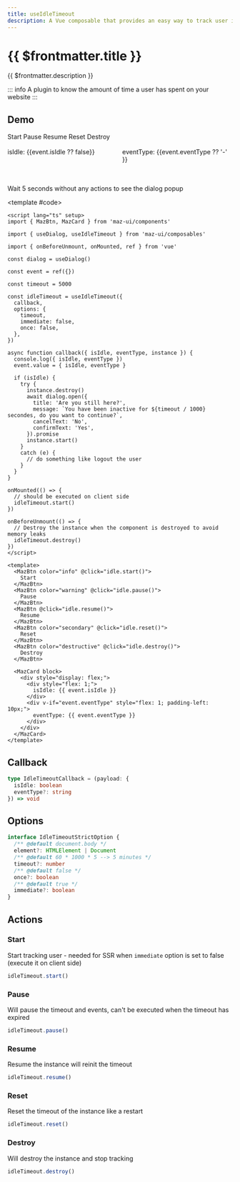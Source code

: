 ```yaml
---
title: useIdleTimeout
description: A Vue composable that provides an easy way to track user inactivity on your website and execute a callback function when the user becomes idle.
---
```


# {{ $frontmatter.title }}

{{ $frontmatter.description }}

::: info
A plugin to know the amount of time a user has spent on your website
:::

## Demo

<ComponentDemo>
  <div class="flex items-start gap-05 items-center flex-wrap">
    <MazBtn @click="idleTimeout.start()" color="info">
      Start
    </MazBtn>
    <MazBtn @click="idleTimeout.pause()" color="warning">
      Pause
    </MazBtn>
    <MazBtn @click="idleTimeout.resume()">
      Resume
    </MazBtn>
    <MazBtn @click="idleTimeout.reset()" color="secondary">
      Reset
    </MazBtn>
    <MazBtn @click="idleTimeout.destroy()" color="destructive">
      Destroy
    </MazBtn>
  </div>

  <br />

  <MazCard block>
    <div style="display: flex;">
      <div style="flex: 1;">isIdle: {{event.isIdle ?? false}}</div>
      <div v-if="event.eventType" style="flex: 1; padding-left: 10px;">eventType: {{event.eventType ?? '-' }}</div>
    </div>
  </MazCard>

  <br />
  <br />

  <p class="maz-text-warning">Wait 5 seconds without any actions to see the dialog popup</p>

<template #code>

```vue
<script lang="ts" setup>
import { MazBtn, MazCard } from 'maz-ui/components'

import { useDialog, useIdleTimeout } from 'maz-ui/composables'

import { onBeforeUnmount, onMounted, ref } from 'vue'

const dialog = useDialog()

const event = ref({})

const timeout = 5000

const idleTimeout = useIdleTimeout({
  callback,
  options: {
    timeout,
    immediate: false,
    once: false,
  },
})

async function callback({ isIdle, eventType, instance }) {
  console.log({ isIdle, eventType })
  event.value = { isIdle, eventType }

  if (isIdle) {
    try {
      instance.destroy()
      await dialog.open({
        title: 'Are you still here?',
        message: `You have been inactive for ${timeout / 1000} secondes, do you want to continue?`,
        cancelText: 'No',
        confirmText: 'Yes',
      }).promise
      instance.start()
    }
    catch (e) {
      // do something like logout the user
    }
  }
}

onMounted(() => {
  // should be executed on client side
  idleTimeout.start()
})

onBeforeUnmount(() => {
  // Destroy the instance when the component is destroyed to avoid memory leaks
  idleTimeout.destroy()
})
</script>

<template>
  <MazBtn color="info" @click="idle.start()">
    Start
  </MazBtn>
  <MazBtn color="warning" @click="idle.pause()">
    Pause
  </MazBtn>
  <MazBtn @click="idle.resume()">
    Resume
  </MazBtn>
  <MazBtn color="secondary" @click="idle.reset()">
    Reset
  </MazBtn>
  <MazBtn color="destructive" @click="idle.destroy()">
    Destroy
  </MazBtn>

  <MazCard block>
    <div style="display: flex;">
      <div style="flex: 1;">
        isIdle: {{ event.isIdle }}
      </div>
      <div v-if="event.eventType" style="flex: 1; padding-left: 10px;">
        eventType: {{ event.eventType }}
      </div>
    </div>
  </MazCard>
</template>
```

  </template>
</ComponentDemo>

<script lang="ts" setup>
  import { onMounted, ref, onBeforeUnmount } from 'vue'

  import { useIdleTimeout } from 'maz-ui/src/composables/useIdleTimeout'
  import { useDialog } from 'maz-ui/src/composables/useDialog'

  const dialog = useDialog()

  const event = ref({})

  const timeout = 5000

  const idleTimeout = useIdleTimeout({
    callback,
    options: {
      timeout,
      immediate: false,
      once: false,
    },
  })

  async function callback({ isIdle, eventType, instance }) {
    console.log({ isIdle, eventType })
    event.value = { isIdle, eventType }

    if (isIdle) {
      try {
        instance.destroy()
        await dialog.open({
          title: 'Are you still here?',
          message: `You have been inactive for ${timeout / 1000} secondes, do you want to continue?`,
          data: {
            cancelText: 'No',
            confirmText: 'Yes',
          }
        }).promise
        instance.start()
      } catch (e) {
        instance.destroy()
      }
    }
  }

  onMounted(() => {
    // should be executed on client
    idleTimeout.start()
  })

  onBeforeUnmount(() => {
    idleTimeout.destroy()
  })
</script>

## Callback

```ts
type IdleTimeoutCallback = (payload: {
  isIdle: boolean
  eventType?: string
}) => void
```

## Options

```ts
interface IdleTimeoutStrictOption {
  /** @default document.body */
  element?: HTMLElement | Document
  /** @default 60 * 1000 * 5 --> 5 minutes */
  timeout?: number
  /** @default false */
  once?: boolean
  /** @default true */
  immediate?: boolean
}
```

## Actions

### Start

Start tracking user - needed for SSR when `immediate` option is set to false (execute it on client side)

```ts
idleTimeout.start()
```

### Pause

Will pause the timeout and events, can't be executed when the timeout has expired

```ts
idleTimeout.pause()
```

### Resume

Resume the instance will reinit the timeout

```ts
idleTimeout.resume()
```

### Reset

Reset the timeout of the instance like a restart

```ts
idleTimeout.reset()
```

### Destroy

Will destroy the instance and stop tracking

```ts
idleTimeout.destroy()
```
